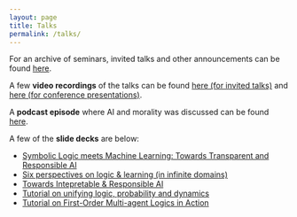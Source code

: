 ```yaml
---
layout: page
title: Talks
permalink: /talks/
---
```


<!DOCTYPE html>
<html lang="en">
<head>
<meta charset="UTF-8">
<meta name="viewport" content="width=device-width, initial-scale=1.0">
<title>GitHub Subpage Loader</title>
</head>
<body>

<div id="subpage-container">
  <!-- Subpage content will be loaded here -->
</div>

<script>
// Function to load content from another page
function loadSubpage(url, targetElementId) {
    fetch(url)
        .then(response => response.text())
        .then(html => {
            // Inject the fetched HTML content into the target element
            document.getElementById(targetElementId).innerHTML = html;
        })
        .catch(error => console.error('Error loading subpage:', error));
}

// Usage example: load the content of "another_page.html" into a div with id "subpage-container"
loadSubpage('https://vaishakbelle.notion.site/Vienna-Scribe-4620526428e24793850474e71b5a13b6', 'subpage-container');
</script>

</body>
</html>

For an archive of seminars, invited talks and other announcements can be found [here](/news/).

<!--For an archive of seminars, invited talks and other announcements can be found [here](/news/) and [in my twitter feed](https://twitter.com/vaishakbelle). *   [Towards Intepretable & Responsible AI](/2018/10/24/towards-intepretable-responsible-ai.html) [**(video)**](https://www.youtube.com/watch?v=yA6DD9kjzLE&t=1s)
*   [Tutorial on unifying logic, probability and dynamics](/2017/08/12/tutorial-on-unifying-logic-dynamics-and.html)
*   [Probabilistic Planning by Probabilistic Programming: Semantics, Inference and Learning](/2018/10/28/probabilistic-planning-by-probabilistic.html)
*   [Effective inference and learning with probabilistic logical models in continuous domains](/2018/08/28/acai-2018-summer-school-on-statistical-relational.html) [**(video)**](https://www.youtube.com/watch?v=KE00My6cLcQ&t=2s) 

For **seminars, invited talks** and other **announcements,** I mostly use [twitter.](https://twitter.com/vaishakbelle) *But* for posterity sake, I also keep [this report](https://spikenow.com/collab/?id=SIjnWE9remXL6vPKrgF3FIYvY9B1tSApaCFpyvyQIDQ). -->

A few **video recordings** of the talks can be found [here (for invited talks)](https://www.youtube.com/playlist?list=PLI5qUrwTNc7PBkjEhOHsF8xZ0rwc8zWzy) and [here (for conference presentations)](https://www.youtube.com/playlist?list=PLI5qUrwTNc7NoPeQYyfBObap4sCdsw5xJ). 

A **podcast episode** where AI and morality was discussed can be found [here](https://podbay.fm/p/the-reluctant-theologian-podcast/e/1579050000). 

A few of the **slide decks** are below:

*   [Symbolic Logic meets Machine Learning: Towards Transparent and Responsible AI](https://www.evernote.com/shard/s7/client/snv?isnewsnv=true&noteGuid=95d3635a-4412-438e-a12b-af97adbd89cb&noteKey=e38888eb135a1284c62c2576d2560285&sn=https%3A%2F%2Fwww.evernote.com%2Fshard%2Fs7%2Fsh%2F95d3635a-4412-438e-a12b-af97adbd89cb%2Fe38888eb135a1284c62c2576d2560285&title=AI%2BForum%2B2019)
*   [Six perspectives on logic & learning (in infinite domains)](https://www.evernote.com/shard/s7/client/snv?isnewsnv=true&noteGuid=79168730-259f-4b41-85c2-4129333c078b&noteKey=3a4304ff805fe60ab05ebde60c1c7e04&sn=https%3A%2F%2Fwww.evernote.com%2Fshard%2Fs7%2Fsh%2F79168730-259f-4b41-85c2-4129333c078b%2F3a4304ff805fe60ab05ebde60c1c7e04&title=Dagstuhl%2B2019)
*   [Towards Intepretable & Responsible AI](https://www.evernote.com/shard/s7/sh/beab131f-5a97-4780-9d6e-1b850f63fd1d/86bcece1d7d11a626d5eb3424a363ce1) 
*   [Tutorial on unifying logic, probability and dynamics](https://www.evernote.com/shard/s7/sh/f2242d1c-22dd-4fb7-87ed-402561729e27/af442c3b96f702016c529acf4aecb77e)
*   [Tutorial on First-Order Multi-agent Logics in Action](https://www.evernote.com/shard/s7/sh/208203d5-8ca7-4880-b7fd-5c688567685a/90582949ae4945de98387b6b35a7eda3)

<!-- *   [Probabilistic Planning by Probabilistic Programming: Semantics, Inference and Learning](/2018/10/28/probabilistic-planning-by-probabilistic.html)
*   [Effective inference and learning with probabilistic logical models in continuous domains](/2018/08/28/acai-2018-summer-school-on-statistical-relational.html) 
*   [Perspectives on Explainable AI](/2018/02/23/building-trust-in-ai-workshop.html)
*   [Decision-theoretic planning via probabilistic programming](/2017/11/13/talk-at-the-university-of-oxford.html) -->
